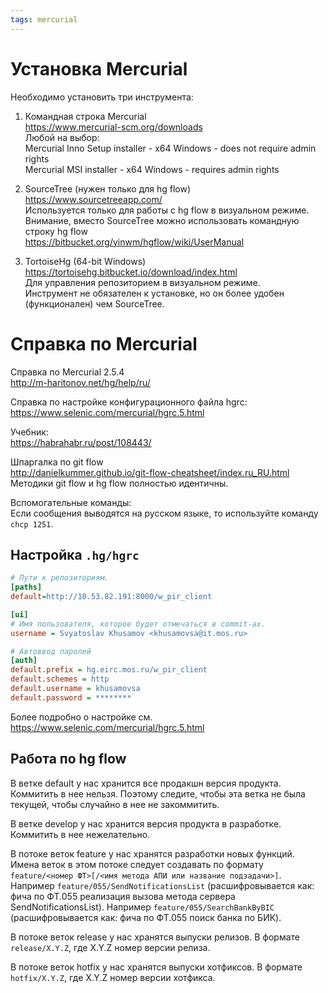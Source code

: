 ```yaml
---
tags: mercurial
---
```


# Установка Mercurial

Необходимо установить три инструмента:

1) Командная строка Mercurial  
https://www.mercurial-scm.org/downloads  
Любой на выбор:  
Mercurial Inno Setup installer - x64 Windows - does not require admin rights  
Mercurial MSI installer - x64 Windows - requires admin rights  

2) SourceTree (нужен только для hg flow)  
https://www.sourcetreeapp.com/  
Используется только для работы с hg flow в визуальном режиме.  
Внимание, вместо SourceTree можно использовать командную строку hg flow  
https://bitbucket.org/yinwm/hgflow/wiki/UserManual  

3) TortoiseHg (64-bit Windows)  
https://tortoisehg.bitbucket.io/download/index.html  
Для управления репозиторием в визуальном режиме.  
Инструмент не обязателен к установке, но он более удобен (функционален) чем SourceTree.  



# Справка по Mercurial
Справка по Mercurial 2.5.4  
http://m-haritonov.net/hg/help/ru/  

Справка по настройке конфигурационного файла hgrc:  
https://www.selenic.com/mercurial/hgrc.5.html  

Учебник:  
https://habrahabr.ru/post/108443/  

Шпаргалка по git flow  
http://danielkummer.github.io/git-flow-cheatsheet/index.ru_RU.html  
Методики git flow и hg flow полностью идентичны.  

Вспомогательные команды:  
Если сообщения выводятся на русском языке, то используйте команду `chcp 1251`.  






Настройка `.hg/hgrc`
--------------

```ini
# Пути к репозиториям.
[paths]
default=http://10.53.82.191:8000/w_pir_client

[ui]
# Имя пользователя, которое будет отмечаться в commit-ах.
username = Svyatoslav Khusamov <khusamovsa@it.mos.ru>

# Автоввод паролей
[auth]
default.prefix = hg.eirc.mos.ru/w_pir_client
default.schemes = http
default.username = khusamovsa
default.password = ********
```

Более подробно о настройке см. 
https://www.selenic.com/mercurial/hgrc.5.html




## Работа по hg flow

В ветке default у нас хранится все продакшн версия продукта. Коммитить в нее нельзя. 
Поэтому следите, чтобы эта ветка не была текущей, чтобы случайно в нее не закоммитить.

В ветке develop у нас хранится версия продукта в разработке. Коммитить в нее нежелательно. 

В потоке веток feature у нас хранятся разработки новых функций.
Имена веток в этом потоке следует создавать по формату 
`feature/<номер ФТ>[/<имя метода АПИ или название подзадачи>]`.
Например `feature/055/SendNotificationsList` (расшифровывается как: фича по ФТ.055 реализация 
вызова метода сервера SendNotificationsList).
Например `feature/055/SearchBankByBIC` (расшифровывается как: фича по ФТ.055 поиск банка по БИК).

В потоке веток release у нас хранятся выпуски релизов. В формате
`release/X.Y.Z`, где X.Y.Z номер версии релиза.

В потоке веток hotfix у нас хранятся выпуски хотфиксов. В формате
`hotfix/X.Y.Z`, где X.Y.Z номер версии хотфикса.












